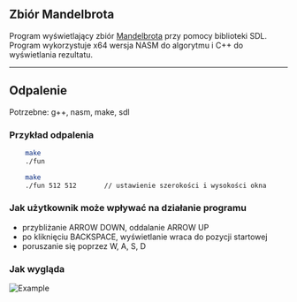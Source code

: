 ## Zbiór Mandelbrota

Program wyświetlający zbiór <a href="https://en.wikipedia.org/wiki/Mandelbrot_set" target="_blank">Mandelbrota</a> przy pomocy biblioteki SDL. Program wykorzystuje x64 wersja NASM do algorytmu i C++ do wyświetlania rezultatu.

---

## Odpalenie

Potrzebne: g++, nasm, make, sdl

### Przykład odpalenia

```bash
    make
    ./fun
```

```bash
    make
    ./fun 512 512       // ustawienie szerokości i wysokości okna
```

### Jak użytkownik może wpływać na działanie programu

- przybliżanie ARROW DOWN, oddalanie ARROW UP
- po kliknięciu BACKSPACE, wyświetlanie wraca do pozycji startowej
- poruszanie się poprzez W, A, S, D

### Jak wygląda

![Example](/Screens/mandel1.png)
